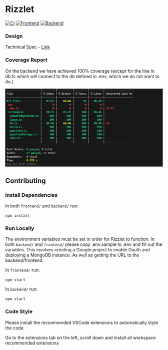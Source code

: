 # Rizzlet
[![CI](https://github.com/Rizzlet/rizzlet/actions/workflows/ci.yaml/badge.svg)](https://github.com/Rizzlet/rizzlet/actions/workflows/ci.yaml)
[![Frontend](https://github.com/Rizzlet/rizzlet/actions/workflows/azure-static-web-apps-icy-rock-018e11d1e.yml/badge.svg)](https://github.com/Rizzlet/rizzlet/actions/workflows/azure-static-web-apps-icy-rock-018e11d1e.yml)
[![Backend](https://github.com/Rizzlet/rizzlet/actions/workflows/main_rizzlet.yml/badge.svg)](https://github.com/Rizzlet/rizzlet/actions/workflows/main_rizzlet.yml)
### Design

Technical Spec - [Link](https://docs.google.com/document/d/1pt8KaxrR4H4lkDkm3iwLrpPXjrTpsPzHESjQOSDFHxA/edit?usp=sharing)

### Coverage Report

On the backend we have achieved 100% coverage (except for the line in db.ts which will connect to the db defined in .env, which we do not want to do.)

![coverage](media/coverage-3-16.png)

## Contributing

### Install Dependencies

In both `frontend/` and `backend/` run:

```
npm install
```

### Run Locally

The environment variables must be set in order for Rizzlet to function. In both `backend/` and `frontend/` please copy .env.sample to .env and
fill out the variables. This involves creating a Google project to enable Oauth and deploying a MongoDB instance. As well as getting the URL to
the backend/frontend.

In `frontend/` run:

```
npm start
```

In `backend/` run:

```
npm start
```

### Code Style

Please install the recommended VSCode extensions to automatically style the code.

Go to the extensions tab on the left, scroll down and install all workspace recommended extensions
